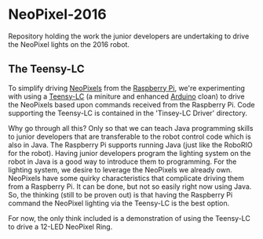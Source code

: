 # NeoPixel-2016

Repository holding the work the junior developers are undertaking to drive the NeoPixel lights on the 2016 robot.

## The Teensy-LC

To simplify driving [NeoPixels](https://learn.adafruit.com/adafruit-neopixel-uberguide/overview) from the [Raspberry Pi](https://www.raspberrypi.org/), we're experimenting with using a [Teensy-LC](https://www.pjrc.com/teensy/teensyLC.html) (a miniture and enhanced [Arduino](https://www.arduino.cc/) cloan) to drive the NeoPixels based upon commands received from the Raspberry Pi. Code supporting the Teensy-LC is contained in the 'Tinsey-LC Driver' directory.

Why go through all this? Only so that we can teach Java programming skills to junior developers that are transferable to the robot control code which is also in Java.  The Raspberry Pi supports running Java (just like the RoboRIO for the robot).  Having junior developers program the lighting system on the robot in Java is a good way to introduce them to programming.  For the lighting system, we desire to leverage the NeoPixels we already own.  NeoPixels have some quirky characteristics that complicate driving them from a Raspberry Pi.  It can be done, but not so easily right now using Java.  So, the thinking (still to be proven out) is that having the Raspberry Pi command the NeoPixel lighting via the Teensy-LC is the best option.

For now, the only think included is a demonstration of using the Teensy-LC to drive a 12-LED NeoPixel Ring.
